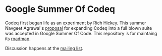 # Google Summer Of Codeq

Codeq first [began][1] life as an experiment by Rich Hickey. This summer Navgeet
Agrawal's [proposal][2] for expanding Codeq into a full blown suite was accepted
in Google Summer Of Code. This repository is for maintaing its [roadmap][4].

Discussion happens at the [mailing list][3].

[1]: http://blog.datomic.com/2012/10/codeq.html
[2]: https://gist.github.com/Navgeet/5509465
[3]: https://groups.google.com/forum/?fromgroups#!forum/gsocq
[4]: https://github.com/Navgeet/gsocq/blob/master/MAIN.md
